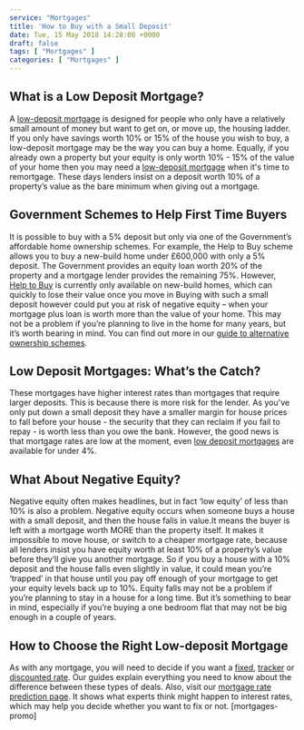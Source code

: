 ```yaml
---
service: "Mortgages"
title: 'How to Buy with a Small Deposit'
date: Tue, 15 May 2018 14:28:08 +0000
draft: false
tags: [ "Mortgages" ]
categories: [ "Mortgages" ]
---
```


What is a Low Deposit Mortgage?
-------------------------------

A [low-deposit mortgage](https://www.totallymoney.com/mortgages/95-percent/) is designed for people who only have a relatively small amount of money but want to get on, or move up, the housing ladder. If you only have savings worth 10% or 15% of the house you wish to buy, a low-deposit mortgage may be the way you can buy a home. Equally, if you already own a property but your equity is only worth 10% - 15% of the value of your home then you may need a [low-deposit mortgage](https://www.totallymoney.com/mortgages/95-percent/) when it's time to remortgage. These days lenders insist on a deposit worth 10% of a property’s value as the bare minimum when giving out a mortgage.

Government Schemes to Help First Time Buyers
--------------------------------------------

It is possible to buy with a 5% deposit but only via one of the Government’s affordable home ownership schemes. For example, the Help to Buy scheme allows you to buy a new-build home under £600,000 with only a 5% deposit. The Government provides an equity loan worth 20% of the property and a mortgage lender provides the remaining 75%. However, [Help to Buy](http://www.totallymoney.com/help-to-buy-map/) is currently only available on new-build homes, which can quickly to lose their value once you move in Buying with such a small deposit however could put you at risk of negative equity – when your mortgage plus loan is worth more than the value of your home. This may not be a problem if you’re planning to live in the home for many years, but it’s worth bearing in mind. You can find out more in our [guide to alternative ownership schemes](https://www.totallymoney.com/mortgages/guide-to-alternative-ownership-options/).

Low Deposit Mortgages: What’s the Catch?
----------------------------------------

These mortgages have higher interest rates than mortgages that require larger deposits. This is because there is more risk for the lender. As you've only put down a small deposit they have a smaller margin for house prices to fall before your house - the security that they can reclaim if you fail to repay - is worth less than you owe the bank. However, the good news is that mortgage rates are low at the moment, even [low deposit mortgages](https://www.totallymoney.com/mortgages/first-time-buyer/) are available for under 4%.

What About Negative Equity?
---------------------------

Negative equity often makes headlines, but in fact ‘low equity’ of less than 10% is also a problem. Negative equity occurs when someone buys a house with a small deposit, and then the house falls in value.It means the buyer is left with a mortgage worth MORE than the property itself. It makes it impossible to move house, or switch to a cheaper mortgage rate, because all lenders insist you have equity worth at least 10% of a property’s value before they’ll give you another mortgage. So if you buy a house with a 10% deposit and the house falls even slightly in value, it could mean you’re ‘trapped’ in that house until you pay off enough of your mortgage to get your equity levels back up to 10%. Equity falls may not be a problem if you’re planning to stay in a house for a long time. But it’s something to bear in mind, especially if you’re buying a one bedroom flat that may not be big enough in a couple of years.

How to Choose the Right Low-deposit Mortgage
--------------------------------------------

As with any mortgage, you will need to decide if you want a [fixed](https://www.totallymoney.com/mortgages/fixed-rate/), [tracker](https://www.totallymoney.com/mortgages/tracker-rate/) or [discounted rate](https://www.totallymoney.com/mortgages/discount-rate/). Our guides explain everything you need to know about the difference between these types of deals. Also, visit our [mortgage rate prediction page](https://www.totallymoney.com/mortgages/rate-predictions/). It shows what experts think might happen to interest rates, which may help you decide whether you want to fix or not. \[mortgages-promo\]
